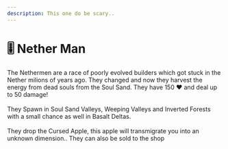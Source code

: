```yaml
---
description: This one do be scary..
---
```


# 🎚️ Nether Man

The Nethermen are a race of poorly evolved builders which got stuck in the Nether milions of years ago. They changed and now they harvest the energy from dead souls from the Soul Sand. They have 150 ❤️ and deal up to 50 damage!\
\
They Spawn in Soul Sand Valleys, Weeping Valleys and Inverted Forests with a small chance as well in Basalt Deltas. \
\
They drop the Cursed Apple, this apple will transmigrate you into an unknown dimension.. They can also be sold to the shop
